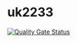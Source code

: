 # uk2233
[![Quality Gate Status](https://sonarcloud.io/api/project_badges/measure?project=anshikasengar_uk223&metric=alert_status)](https://sonarcloud.io/dashboard?id=anshikasengar_uk223)
